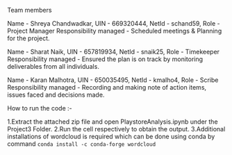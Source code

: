 Team members

Name - Shreya Chandwadkar, UIN - 669320444, NetId - schand59, Role - Project Manager Responsibility managed -  Scheduled meetings & Planning for the project.

Name - Sharat Naik, UIN - 657819934, NetId - snaik25, Role - Timekeeper Responsibility managed - Ensured the plan is on track by monitoring deliverables from all individuals.

Name - Karan Malhotra, UIN - 650035495, NetId - kmalho4, Role - Scribe  Responsibility managed -  Recording and making note of action items, issues faced and decisions made.

How to run the code :-

1.Extract the attached zip file and open PlaystoreAnalysis.ipynb under the Project3 Folder.
2.Run the cell respectively to obtain the output.
3.Additional installations of wordcloud is required which can be done using conda by command `conda install -c conda-forge wordcloud`
